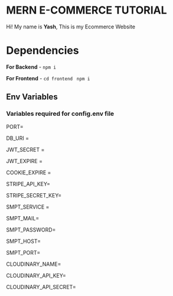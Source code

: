 # MERN E-COMMERCE TUTORIAL

Hi! My name is **Yash**, This is my Ecommerce Website

# Dependencies

**For Backend** - `npm i`

**For Frontend** - `cd frontend` ` npm i`

## Env Variables

### Variables required for config.env file

PORT=

DB_URI = 

JWT_SECRET =  

JWT_EXPIRE =

COOKIE_EXPIRE = 

STRIPE_API_KEY=

STRIPE_SECRET_KEY=

SMPT_SERVICE =

SMPT_MAIL=

SMPT_PASSWORD=

SMPT_HOST=

SMPT_PORT=

CLOUDINARY_NAME=

CLOUDINARY_API_KEY=

CLOUDINARY_API_SECRET=

